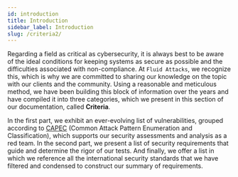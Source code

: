 ```yaml
---
id: introduction
title: Introduction
sidebar_label: Introduction
slug: /criteria2/
---
```


Regarding a field as critical as cybersecurity,
it is always best to be aware of the ideal conditions
for keeping systems as secure as possible
and the difficulties associated with non-compliance.
At `Fluid Attacks`, we recognize this,
which is why we are committed to sharing our knowledge on the topic
with our clients and the community.
Using a reasonable and meticulous method,
we have been building this block of information over the years
and have compiled it into three categories,
which we present in this section of our documentation,
called **Criteria**.

In the first part,
we exhibit an ever-evolving list of vulnerabilities,
grouped according to [CAPEC](https://capec.mitre.org/)
(Common Attack Pattern Enumeration and Classification),
which supports our security assessments and analysis as a red team.
In the second part,
we present a list of security requirements
that guide and determine the rigor of our tests.
And finally, we offer a list
in which we reference all the international security standards
that we have filtered and condensed
to construct our summary of requirements.
